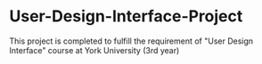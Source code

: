 # User-Design-Interface-Project
This project is completed to fulfill the requirement of "User Design Interface" course at York University (3rd year)
